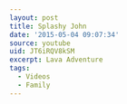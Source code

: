 ```yaml
---
layout: post
title: Splashy John
date: '2015-05-04 09:07:34'
source: youtube
uid: JT6iRQV8kSM
excerpt: Lava Adventure
tags:
  - Videos
  - Family
---
```

